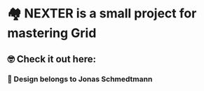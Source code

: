 # 🏘 NEXTER is a small project for mastering Grid

## 🤓 Check it out here:

### 🫶 Design belongs to Jonas Schmedtmann
